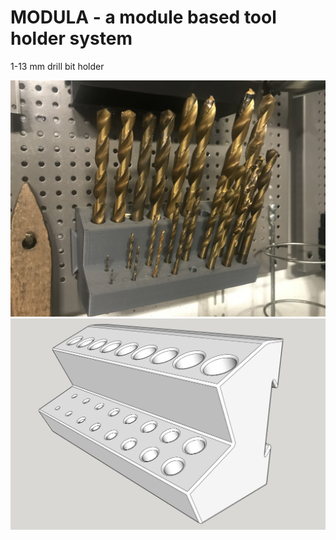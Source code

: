 # MODULA - a module based tool holder system

1-13 mm  drill bit holder

![Modula](module.1-13.mm.drill.bit.holder.photo.jpg)
![Modula](module.1-13.mm.drill.bit.holder.jpg)
